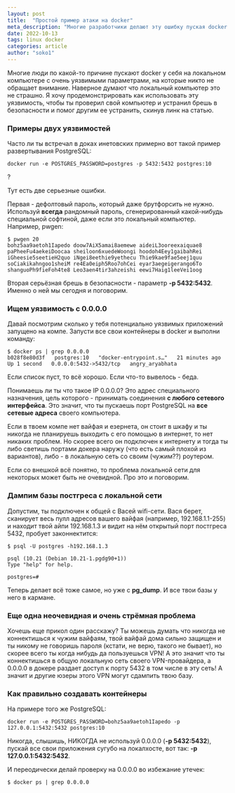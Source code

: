 ```yaml
---
layout: post
title:  "Простой пример атаки на docker"
meta_description: "Многие разработчики делают эту ошибку пуская docker у себя на локальном компьютере. Дампим базы из локалки и учимся как пускать контейнеры правильно"
date: 2022-10-13
tags: linux docker 
categories: article
author: "soko1"
---
```


Многие люди по какой-то причине пускают docker у себя на локальном компьютере с очень уязвимыми параметрами, на которые никто не обращает внимание. Наверное думают что локальный компьютер это не страшно. Я хочу продемонстрировать как использовать эту уязвимость, чтобы ты проверил свой компьютер и устранил брешь в безопасности и помог другим ее устранить, скинув линк на статью.

### Примеры двух уязвимостей

Часто ли ты встречал в доках инетовских примерно вот такой пример развертывания PostgreSQL:

```
docker run -e POSTGRES_PASSWORD=postgres -p 5432:5432 postgres:10
```

?

Тут есть две серьезные ошибки. 

Первая - дефолтовый пароль, который даже брутфорсить не нужно. Используй **всегда**  рандомный пароль, сгенерированный какой-нибудь специальной софтиной, даже если это локальный компьютер. Например, pwgen:

```
$ pwgen 20
bohz5aa9aetoh1Iapedo doow7AiX5amai8aemewe aideiL3ooreexaiquae8
paPheeFu4aekeiDoocaa sheiloon6xuedeWoongi hoodoh4Eey1gaibahRei
iGheesie5seetieH2quo iNgei8eethie9yethecu Thie9kae9fae5eej1quu
soCiakikahngoo1sheiM re4Ea0eiph5Roo7ohCei eyar3aegeigerango6To
shanguoPh9fieFoh4te8 Leo3aen4tir3ahzeishi eewi7Haig1leeVei1oog
```

Вторая серьёзная брешь в безопасности - параметр **-p 5432:5432**. Именно о ней мы сегодня и поговорим.

### Ищем уязвимость с 0.0.0.0

Давай посмотрим сколько у тебя потенциально уязвимых приложений запущено на компе. Запусти все свои контейнеры в docker и выполни команду:

```
$ docker ps | grep 0.0.0.0
b028f8e80d3f   postgres:10   "docker-entrypoint.s…"   21 minutes ago   Up 1 second   0.0.0.0:5432->5432/tcp   angry_aryabhata
```

Если список пуст, то всё хорошо. Если что-то вывелось - беда.

Понимаешь ли ты что такое IP 0.0.0.0? Это адрес специального назначения, цель которого - принимать соединения **с любого сетевого интерфейса**. 
Это значит, что ты пускаешь порт PostgreSQL на **все сетевые адреса** своего компьютера. 

Если в твоем компе нет вайфая и езернета, он стоит в шкафу и ты никогда не планируешь выходить с его помощью в интернет, то нет никаких проблем.
Но скорее всего он подключен к интернету и тогда ты либо светишь портами докера наружу (что есть самый плохой из вариантов), либо - в локальную сеть со своим (чужим??) роутером.

Если со внешкой всё понятно, то проблема локальной сети для некоторых может быть не очевидной. Про это и поговорим.

### Дампим базы постгреса с локальной сети

Допустим, ты подключен к общей с Васей wifi-сети. Вася берет, сканирует весь пулл адресов вашего вайфая (например, 192.168.1.1-255) и находит твой айпи 192.168.1.3 и видит на нём открытый порт постгреса 5432, пробует законнектится:

```
$ psql -U postgres -h192.168.1.3

psql (10.21 (Debian 10.21-1.pgdg90+1))
Type "help" for help.

postgres=#
```

Теперь делает всё тоже самое, но уже с **pg_dump**. И все твои базы у него в кармане.

### Еще одна неочевидная и очень стрёмная проблема

Хочешь еще прикол один расскажу? Ты можешь думать что никогда не коннектишься к чужим вайфаям, твой вайфай дома сильно защищен и ты никому не говоришь пароля (кстати, не верю, такого не бывает), но скорее всего ты когда нибудь да пользуешься VPN! А это значит что ты коннектишься в общую локальную сеть своего VPN-провайдера, а 0.0.0.0 в докере раздает доступ к порту 5432 в том числе в эту сеть! А значит и другие юзеры этого VPN могут сдампить твою базу.

### Как правильно создавать контейнеры

На примере того же PostgreSQL:

```
docker run -e POSTGRES_PASSWORD=bohz5aa9aetoh1Iapedo -p 127.0.0.1:5432:5432 postgres:10
```

Никогда, слышишь, НИКОГДА не используй 0.0.0.0 (**-p 5432:5432**), пускай все свои приложения сугубо на локалхосте, вот так: **-p 127.0.0.1:5432:5432**. 

И переодически делай проверку на 0.0.0.0 во избежание утечек:

```
$ docker ps | grep 0.0.0.0
```